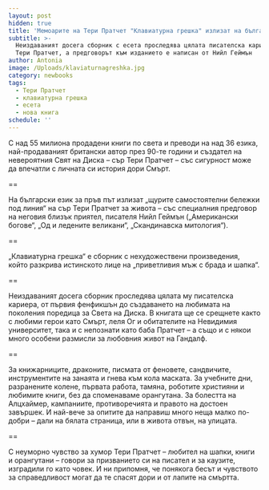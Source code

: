 ```yaml
---
layout: post
hidden: true
title: 'Мемоарите на Тери Пратчет "Клавиатурна грешка" излизат на български '
subtitle: >-
  Неиздаваният досега сборник с есета проследява цялата писателска кариера на
  Тери Пратчет, а предговорът към изданието е написан от Нийл Геймън
author: Antonia
image: /Uploads/klaviaturnagreshka.jpg
category: newbooks
tags:
  - Тери Пратчет
  - клавиатурна грешка
  - есета
  - нова книга
schedule: ''
---
```

С над 55 милиона продадени книги по света и преводи на над 36 езика, най-продаваният британски автор през 90-те години и създател на невероятния Свят на Диска – сър Тери Пратчет – със сигурност може да впечатли с личната си история дори Смърт. 

\==

На български език за пръв път излизат „щурите самостоятелни бележки под линия“ на сър Тери Пратчет за живота – със специалния предговор на неговия близък приятел, писателя Нийл Геймън („Американски богове“, „Од и ледените великани“, „Скандинавска митология“). 

\==

„Клавиатурна грешка“ е сборник с нехудожествени произведения, който разкрива истинското лице на „приветливия мъж с брада и шапка“. 

\==

Неиздаваният досега сборник проследява цялата му писателска кариера, от първия фенфикшън до създаването на любимата на поколения поредица за Света на Диска. В книгата ще се срещнете както с любими герои като Смърт, леля Ог и обитателите на Невидимия университет, така и с непознати като баба Пратчет – а също и с някои много особени размисли за любовния живот на Гандалф. 

\==

За книжарниците, драконите, писмата от феновете, сандвичите, инструментите на занаята и гнева към кола маската. За учебните дни, разранените колене, първата работа, тамяна, роботите християни и любимите книги, без да споменаваме орангутана. За болестта на Алцхаймер, кампаниите, противоречията и правото на достоен завършек. И най-вече за опитите да направиш много неща малко по-добри – дали на бялата страница, или в живота отвън, на улицата.

\==

С неуморно чувство за хумор Тери Пратчет – любител на шапки, книги и орангутани – говори за призванието си на писател и за каузите, изградили го като човек. И ни припомня, че понякога бесът и чувството за справедливост могат да те спасят дори и от лапите на смъртта.
